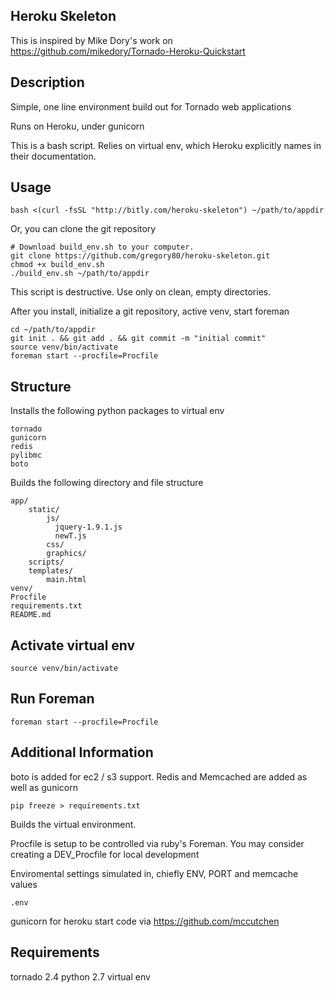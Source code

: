 
Heroku Skeleton
-------------

This is inspired by Mike Dory's work on
https://github.com/mikedory/Tornado-Heroku-Quickstart


Description
-------------

Simple, one line environment build
out for Tornado web applications

Runs on Heroku, under gunicorn


This is a bash script. Relies on 
virtual env, which Heroku explicitly
names in their documentation.

Usage
------

    bash <(curl -fsSL "http://bitly.com/heroku-skeleton") ~/path/to/appdir
  

Or, you can clone the git repository

    # Download build_env.sh to your computer.
    git clone https://github.com/gregory80/heroku-skeleton.git
    chmod +x build_env.sh
    ./build_env.sh ~/path/to/appdir

This script is destructive. Use only on clean, empty directories.

After you install, initialize a git repository, active venv, start foreman

    cd ~/path/to/appdir
    git init . && git add . && git commit -m "initial commit"
    source venv/bin/activate
    foreman start --procfile=Procfile 


Structure
---------

Installs the following python
packages to virtual env

    tornado
    gunicorn
    redis
    pylibmc
    boto

Builds the following directory
and file structure

    app/
        static/
            js/
              jquery-1.9.1.js
              newT.js
            css/
            graphics/
        scripts/
        templates/
            main.html
    venv/
    Procfile
    requirements.txt
    README.md



Activate virtual env
--------------

    source venv/bin/activate

Run Foreman
--------------

    foreman start --procfile=Procfile 


Additional Information
------------------

boto is added for ec2 / s3 support. Redis
and Memcached are added as well as gunicorn

    pip freeze > requirements.txt 

Builds the  virtual environment.

Procfile is setup to be controlled via ruby's Foreman. 
You may consider creating a DEV_Procfile for local
development

Enviromental settings simulated in, chiefly ENV, PORT and memcache
values

    .env



gunicorn for heroku start code via 
https://github.com/mccutchen


Requirements
--------------

tornado 2.4
python 2.7
virtual env




